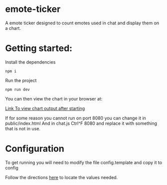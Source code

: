 # emote-ticker
A emote ticker designed to count emotes used in chat and display them on a chart.

# Getting started:
Install the dependencies

```
npm i
```

Run the project
```
npm run dev
```

You can then view the chart in your browser at:


[Link To view chart output after starting](http://localhost:8080/)


If for some reason you cannot run on port 8080 you can change it in public/index.html
And in chat.js 
Ctrl^F 8080 and replace it with something that is not in use.

# Configuration
To get running you will need to modify the file config.template and copy it to config

Follow the directions [here](https://github.com/CreativeBuilds/dlive-chat-bot/blob/master/FINDAUTHKEY.md) to locate the values needed.
